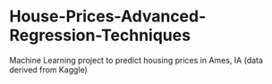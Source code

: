 # House-Prices-Advanced-Regression-Techniques

Machine Learning project to predict housing prices in Ames, IA (data derived from Kaggle)
